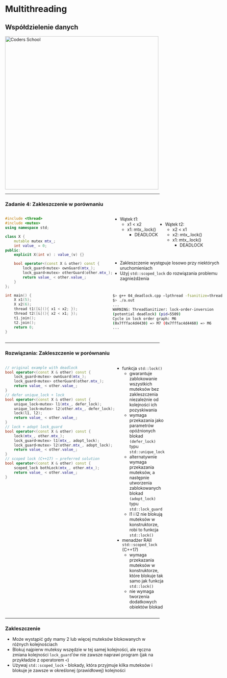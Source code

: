 <!-- .slide: data-background="#111111" -->

# Multithreading

## Współdzielenie danych

<a href="https://coders.school">
    <img width="500" data-src="../coders_school_logo.png" alt="Coders School" class="plain">
</a>

___

### Zadanie 4: Zakleszczenie w porównaniu

<div style="display: flex;">

<div>

```c++
#include <thread>
#include <mutex>
using namespace std;

class X {
    mutable mutex mtx_;
    int value_ = 0;
public:
    explicit X(int v) : value_(v) {}

    bool operator<(const X & other) const {
        lock_guard<mutex> ownGuard(mtx_);
        lock_guard<mutex> otherGuard(other.mtx_);
        return value_ < other.value_;
    }
};

int main() {
    X x1(5);
    X x2(6);
    thread t1([&](){ x1 < x2; });
    thread t2([&](){ x2 < x1; });
    t1.join();
    t2.join();
    return 0;
}
```
<!-- .element: style="width: 100%; font-size: .45em;" -->
</div>

<div style="display: flex; flex-wrap: wrap;">

<div>

* Wątek t1:
    * x1 < x2
    * x1: mtx_.lock()
        * DEADLOCK

</div><!-- .element: class="fragment fade-in" --> 

<div>

</br>

* Wątek t2:
    * x2 < x1
    * x2: mtx_.lock()
    * x1: mtx_.lock()
        * DEADLOCK

</div><!-- .element: class="fragment fade-in" --> 

* <!-- .element: class="fragment fade-in" --> Zakleszczenie występuje losowo przy niektórych uruchomieniach
* <!-- .element: class="fragment fade-in" --> Użyj <code>std::scoped_lock</code> do rozwiązania problemu zagnieżdżenia

```bash
$> g++ 04_deadlock.cpp –lpthread -fsanitize=thread
$> ./a.out
...
WARNING: ThreadSanitizer: lock-order-inversion
(potential deadlock) (pid=5509)
Cycle in lock order graph: M6
(0x7fffac4d4430) => M7 (0x7fffac4d4460) => M6
...
```
<!-- .element: style="font-size: .4em" class="fragment fade-in" -->
</div>

</div>

___

### Rozwiązania: Zakleszczenie w porównaniu

<div style="display: flex;">

<div>

```c++
// original example with deadlock
bool operator<(const X & other) const {
    lock_guard<mutex> ownGuard(mtx_);
    lock_guard<mutex> otherGuard(other.mtx_);
    return value_ < other.value_;
}
// defer unique_lock + lock
bool operator<(const X & other) const {
    unique_lock<mutex> l1(mtx_, defer_lock);
    unique_lock<mutex> l2(other.mtx_, defer_lock);
    lock(l1, l2);
    return value_ < other.value_;
}
// lock + adopt lock_guard
bool operator<(const X & other) const {
    lock(mtx_, other.mtx_);
    lock_guard<mutex> l1(mtx_, adopt_lock);
    lock_guard<mutex> l2(other.mtx_, adopt_lock);
    return value_ < other.value_;
}
// scoped lock (C++17) – preferred solution
bool operator<(const X & other) const {
    scoped_lock bothLock(mtx_, other.mtx_);
    return value_ < other.value_;
}
```
<!-- .element: style="width: 100%; font-size: .47em" -->
</div>

<div>

* <!-- .element: class="fragment fade-in" --> funkcja <code>std::lock()</code>
    * <!-- .element: class="fragment fade-in" --> gwarantuje zablokowanie wszystkich muteksów bez zakleszczenia niezależnie od kolejności ich pozyskiwania
    * <!-- .element: class="fragment fade-in" --> wymaga przekazania jako parametrów opóźnionych blokad <code>(defer_lock)</code> typu <code>std::unique_lock</code>
    * <!-- .element: class="fragment fade-in" --> alternatywnie wymaga przekazania muteksów, a następnie utworzenia zablokowanych blokad <code>(adopt_lock)</code> typu <code>std::lock_guard</code>
    * <!-- .element: class="fragment fade-in" --> l1 i l2 nie blokują muteksów w konstruktorze, robi to funkcja <code>std::lock()</code>
* <!-- .element: class="fragment fade-in" --> menadżer RAII <code>std::scoped_lock</code> (C++17)
    * <!-- .element: class="fragment fade-in" --> wymaga przekazania muteksów w konstruktorze, które blokuje tak samo jak funkcja <code>std::lock()</code>
    * <!-- .element: class="fragment fade-in" --> nie wymaga tworzenia dodatkowych obiektów blokad

</div><!-- .element: style="font-size: .98em" -->

</div>

___

### Zakleszczenie

* <!-- .element: class="fragment fade-in" --> Może wystąpić gdy mamy 2 lub więcej muteksów blokowanych w różnych kolejnościach
* <!-- .element: class="fragment fade-in" --> Blokuj najpierw muteksy wszędzie w tej samej kolejności, ale ręczna zmiana kolejności <code>lock_guard</code>'ów nie zawsze naprawi program (jak na przykładzie z operatorem <code><</code>)
* <!-- .element: class="fragment fade-in" --> Używaj <code>std::scoped_lock</code> - blokady, która przyjmuje kilka muteksów i blokuje je zawsze w określonej (prawidłowej) kolejności
